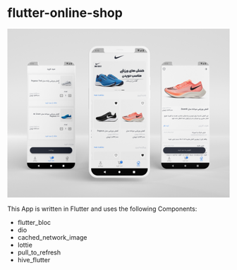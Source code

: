 # flutter-online-shop

<p align="center">
<img src="https://github.com/rezaromiani/flutter-online-shop/blob/main/screen_shot.jpg" alt="screen shop"/>
</p>

This App is written in Flutter and uses
the following Components:
- flutter_bloc
- dio
- cached_network_image
- lottie
- pull_to_refresh
- hive_flutter


